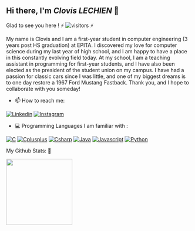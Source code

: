 ## Hi there, I'm ***Clovis LECHIEN*** 👋



Glad to see you here ! ⚡ ![visitors](https://visitor-badge.glitch.me/badge?page_id=${ClovisDyArx}.${609893612}) ⚡



My name is Clovis and I am a first-year student in computer engineering (3 years post HS graduation) at EPITA.
I discovered my love for computer science during my last year of high school, and I am happy to have a place in this constantly evolving field today.
At my school, I am a teaching assistant in programming for first-year students, and I have also been elected as the president of the student union on my campus.
I have had a passion for classic cars since I was little, and one of my biggest dreams is to one day restore a 1967 Ford Mustang Fastback.
Thank you, and I hope to collaborate with you someday!



- 📫 How to reach me:

[![Linkedin](https://img.shields.io/badge/LinkedIn-0077B5?style=for-the-badge&logo=linkedin&logoColor=white)](https://www.linkedin.com/in/clovis-febvre-lechien/)
[![Instagram](https://img.shields.io/badge/Instagram-E4405F?style=for-the-badge&logo=instagram&logoColor=white)](https://www.instagram.com/clovis_fbv/)

- 💻 Programming Languages I am familiar with :

[![C](https://img.shields.io/badge/C-00599C?style=for-the-badge&logo=c&logoColor=white)](https://github.com/ClovisDyArx/ClovisDyArx)
[![Cplusplus](https://img.shields.io/badge/C%2B%2B-00599C?style=for-the-badge&logo=c%2B%2B&logoColor=white)](https://github.com/ClovisDyArx/ClovisDyArx)
[![Csharp](https://img.shields.io/badge/C%23-239120?style=for-the-badge&logo=c-sharp&logoColor=white)](https://github.com/ClovisDyArx/ClovisDyArx)
[![Java](https://img.shields.io/badge/Java-ED8B00?style=for-the-badge&logo=java&logoColor=white)](https://github.com/ClovisDyArx/ClovisDyArx)
[![Javascript](https://img.shields.io/badge/JavaScript-F7DF1E?style=for-the-badge&logo=javascript&logoColor=black)](https://github.com/ClovisDyArx/ClovisDyArx)
[![Python](https://img.shields.io/badge/Python-3776AB?style=for-the-badge&logo=python&logoColor=white)](https://github.com/ClovisDyArx/ClovisDyArx)



My Github Stats: 🔭





<img height="180em" src="https://github-readme-stats.vercel.app/api?username=ClovisDyArx&show_icons=true&hide_border=true&&count_private=true&include_all_commits=true" />

<!--
**ClovisDyArx/ClovisDyArx** is a ✨ _special_ ✨ repository because its `README.md` (this file) appears on your GitHub profile.

Here are some ideas to get you started:

- 🔭 I’m currently working on ...
- 🌱 I’m currently learning ...
- 👯 I’m looking to collaborate on ...
- 🤔 I’m looking for help with ...
- 💬 Ask me about ...
- 📫 How to reach me: ...
- 😄 Pronouns: ...
- ⚡ Fun fact: ...
-->
